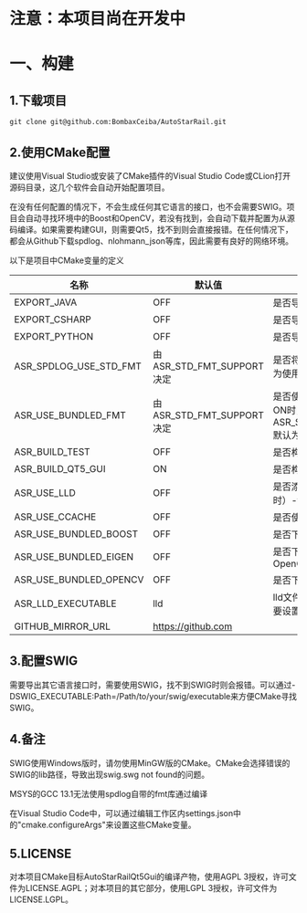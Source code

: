 # 注意：本项目尚在开发中

# 一、构建

## 1.下载项目

```
git clone git@github.com:BombaxCeiba/AutoStarRail.git
```

## 2.使用CMake配置

建议使用Visual Studio或安装了CMake插件的Visual Studio Code或CLion打开源码目录，这几个软件会自动开始配置项目。

在没有任何配置的情况下，不会生成任何其它语言的接口，也不会需要SWIG。项目会自动寻找环境中的Boost和OpenCV，若没有找到，会自动下载并配置为从源码编译。如果需要构建GUI，则需要Qt5，找不到则会直接报错。在任何情况下，都会从Github下载spdlog、nlohmann_json等库，因此需要有良好的网络环境。

以下是项目中CMake变量的定义

| 名称                   | 默认值                    | 说明                                                           |
| ---------------------- | ------------------------- | -------------------------------------------------------------- |
| EXPORT_JAVA            | OFF                       | 是否导出Java接口                                               |
| EXPORT_CSHARP          | OFF                       | 是否导出C#接口                                                 |
| EXPORT_PYTHON          | OFF                       | 是否导出Python接口                                             |
| ASR_SPDLOG_USE_STD_FMT | 由ASR_STD_FMT_SUPPORT决定 | 是否将项目自带的spdlog设置为使用标准库的fmt                    |
| ASR_USE_BUNDLED_FMT    | 由ASR_STD_FMT_SUPPORT决定 | 是否使用下载的fmt，此项为ON时，ASR_SPDLOG_USE_STD_FMT默认为OFF |
| ASR_BUILD_TEST         | OFF                       | 是否构建测试                                                   |
| ASR_BUILD_QT5_GUI      | ON                        | 是否构建GUI                                                    |
| ASR_USE_LLD            | OFF                       | 是否添加编译选项（非MSVC时）-fuse-ld=lld                       |
| ASR_USE_CCACHE         | OFF                       | 是否使用ccache                                                 |
| ASR_USE_BUNDLED_BOOST  | OFF                       | 是否下载Boost源码编译                                          |
| ASR_USE_BUNDLED_EIGEN  | OFF                       | 是否下载Eigen用于编译OpenCV                                    |
| ASR_USE_BUNDLED_OPENCV | OFF                       | 是否下载OpenCV源码编译                                         |
| ASR_LLD_EXECUTABLE     | lld                       | lld文件路径，似乎一般也不需要设置                              |
| GITHUB_MIRROR_URL      | https://github.com        |                                                                |

## 3.配置SWIG

需要导出其它语言接口时，需要使用SWIG，找不到SWIG时则会报错。可以通过-DSWIG_EXECUTABLE:Path=/Path/to/your/swig/executable来方便CMake寻找SWIG。

## 4.备注

SWIG使用Windows版时，请勿使用MinGW版的CMake。CMake会选择错误的SWIG的lib路径，导致出现swig.swg not found的问题。

MSYS的GCC 13.1无法使用spdlog自带的fmt库通过编译

在Visual Studio Code中，可以通过编辑工作区内settings.json中的"cmake.configureArgs"来设置这些CMake变量。

## 5.LICENSE

对本项目CMake目标AutoStarRailQt5Gui的编译产物，使用AGPL 3授权，许可文件为LICENSE.AGPL；对本项目的其它部分，使用LGPL 3授权，许可文件为LICENSE.LGPL。

